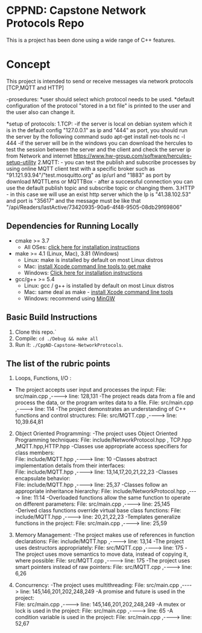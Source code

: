 # CPPND: Capstone Network Protocols Repo
This is a project has been done using a wide range of C++ features.

# Concept
This project is intended to send or receive messages via network protocols [TCP,MQTT and HTTP] 

-prosedures:
  *user should select which protocol needs to be used.
  *default configuration of the protocol "stored in a txt file" is printed to the user and the user also can change it.
  
  *setup of protocols:
    1.TCP:
      -if the server is local on debian system which it is in the default config "127.0.0.1" as ip and "444" as port, you should run the server by the following command 
       sudo apt-get install net-tools
       nc -l 444
      -if the server will be in the windows you can download the hercules to test the session between the server and the client and check the server ip from Network and internet
       https://www.hw-group.com/software/hercules-setup-utility
    2.MQTT:
      - you can test the publish and subscribe processes by using online MQTT client test with a specific broker such as "91.121.93.94"/"test.mosquitto.org" as ip/url and "1883" as port
      by download MQTTLens or MQTTBox
      - after a successful connection you can use the default publish topic and subscribe topic or changing them.
    3.HTTP
      - in this case we will use an exist http server which the Ip is "41.38.102.53" and port is "35617" and the message must be like that "/api/Readers/lastActive/73420935-90a6-4f48-9505-08db29f69806" 


## Dependencies for Running Locally
* cmake >= 3.7
  * All OSes: [click here for installation instructions](https://cmake.org/install/)
* make >= 4.1 (Linux, Mac), 3.81 (Windows)
  * Linux: make is installed by default on most Linux distros
  * Mac: [install Xcode command line tools to get make](https://developer.apple.com/xcode/features/)
  * Windows: [Click here for installation instructions](http://gnuwin32.sourceforge.net/packages/make.htm)
* gcc/g++ >= 5.4
  * Linux: gcc / g++ is installed by default on most Linux distros
  * Mac: same deal as make - [install Xcode command line tools](https://developer.apple.com/xcode/features/)
  * Windows: recommend using [MinGW](http://www.mingw.org/)

## Basic Build Instructions

1. Clone this repo.`
3. Compile: `cd ./Debug && make all`
4. Run it: `./CppND-Capstone-NetworkProtocols`.

## The list of the rubric points

1. Loops, Functions, I/O :  
  - The project accepts user input and processes the input:
    File: src/main.cpp ,----> line: 128,131
  -The project reads data from a file and process the data, or the program writes data to a file.
    File: src/main.cpp ,----> line: 114
  -The project demonstrates an understanding of C++ functions and control structures:
    File: src/MQTT.cpp ,----> line: 10,39.64,81

2. Object Oriented Programming:
  -The project uses Object Oriented Programming techniques:
    File: include/NetworkProtocol.hpp , TCP.hpp ,MQTT.hpp,HTTP.hpp
  -Classes use appropriate access specifiers for class members:  
    File: include/MQTT.hpp ,----> line: 10
  -Classes abstract implementation details from their interfaces:  
    File: include/MQTT.hpp ,----> line: 13,14,17,20,21,22,23
  -Classes encapsulate behavior:  
    File: include/MQTT.hpp ,----> line: 25,37
  -Classes follow an appropriate inheritance hierarchy:
    File: include/NetworkProtocol.hpp ,----> line: 11:14
  -Overloaded functions allow the same function to operate on different parameters:
    File: src/main.cpp ,----> line: 25,145  
  -Derived class functions override virtual base class functions:
    File: include/MQTT.hpp ,----> line: 20,21,22,23
  -Templates generalize functions in the project:
    File: src/main.cpp ,----> line: 25,59  

3. Memory Management:
  -The project makes use of references in function declarations:
    File: include/MQTT.hpp ,----> line: 13,14
  -The project uses destructors appropriately:
    File: src/MQTT.cpp ,----> line: 175
  -The project uses move semantics to move data, instead of copying it, where possible:
    File: src/MQTT.cpp ,----> line: 175
  -The project uses smart pointers instead of raw pointers:
    File: src/MQTT.cpp ,----> line: 6,26  

3. Concurrency:
  -The project uses multithreading:
    File: src/main.cpp ,----> line: 145,146,201,202,248,249
  -A promise and future is used in the project:         
    File: src/main.cpp ,----> line: 145,146,201,202,248,249
  -A mutex or lock is used in the project:
    File: src/main.cpp ,----> line: 65
  -A condition variable is used in the project:
    File: src/main.cpp ,----> line: 52,67    